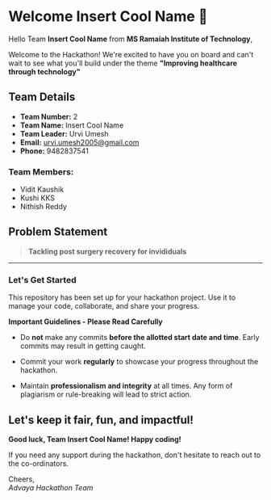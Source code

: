# Welcome Insert Cool Name 👋

Hello Team **Insert Cool Name** from **MS Ramaiah Institute of Technology**,

Welcome to the Hackathon! We're excited to have you on board and can't wait to see what you'll build under the theme **"Improving healthcare through technology"** 

## Team Details

- **Team Number:** 2  
- **Team Name:** Insert Cool Name
- **Team Leader:** Urvi Umesh  
- **Email:** urvi.umesh2005@gmail.com  
- **Phone:** 9482837541  

### Team Members:
- Vidit Kaushik 
- Kushi KKS 
- Nithish Reddy 

## Problem Statement

> **Tackling post surgery recovery for invididuals**

---

### Let's Get Started 

This repository has been set up for your hackathon project. Use it to manage your code, collaborate, and share your progress.

**Important Guidelines - Please Read Carefully**

- Do **not** make any commits **before the allotted start date and time**. Early commits may result in getting caught.
- Commit your work **regularly** to showcase your progress throughout the hackathon.

- Maintain **professionalism and integrity** at all times. Any form of plagiarism or rule-breaking will lead to strict action.

Let's keep it fair, fun, and impactful! 
---

**Good luck, Team Insert Cool Name! Happy coding!**

If you need any support during the hackathon, don't hesitate to reach out to the co-ordinators.

Cheers,  
_Advaya Hackathon Team_